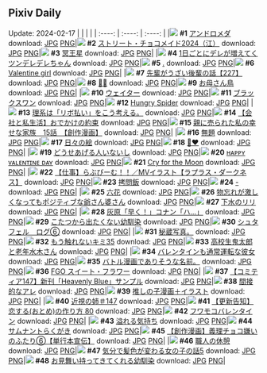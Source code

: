 ## Pixiv Daily
Update: 2024-02-17
|      |      |      |
| :----: | :----: | :----: |
|![](https://pixiv.microyu.workers.dev/c/240x480/img-master/img/2024/02/15/00/00/24/116066594_p0_master1200.jpg) **#1** [アンドロメダ](https://www.pixiv.net/artworks/116066594) download: [JPG](https://pixiv.microyu.workers.dev/img-original/img/2024/02/15/00/00/24/116066594_p0.jpg) [PNG](https://pixiv.microyu.workers.dev/img-original/img/2024/02/15/00/00/24/116066594_p0.png)|![](https://pixiv.microyu.workers.dev/c/240x480/img-master/img/2024/02/15/00/49/08/116068821_p0_master1200.jpg) **#2** [ストリート・チョコメイド2024（江）](https://www.pixiv.net/artworks/116068821) download: [JPG](https://pixiv.microyu.workers.dev/img-original/img/2024/02/15/00/49/08/116068821_p0.jpg) [PNG](https://pixiv.microyu.workers.dev/img-original/img/2024/02/15/00/49/08/116068821_p0.png)|![](https://pixiv.microyu.workers.dev/c/240x480/img-master/img/2024/02/16/00/00/22/116096236_p0_master1200.jpg) **#3** [冥王星](https://www.pixiv.net/artworks/116096236) download: [JPG](https://pixiv.microyu.workers.dev/img-original/img/2024/02/16/00/00/22/116096236_p0.jpg) [PNG](https://pixiv.microyu.workers.dev/img-original/img/2024/02/16/00/00/22/116096236_p0.png)|
|![](https://pixiv.microyu.workers.dev/c/240x480/img-master/img/2024/02/15/00/00/52/116066706_p0_master1200.jpg) **#4** [1日ごとにデレが増えてくツンデレデレちゃん](https://www.pixiv.net/artworks/116066706) download: [JPG](https://pixiv.microyu.workers.dev/img-original/img/2024/02/15/00/00/52/116066706_p0.jpg) [PNG](https://pixiv.microyu.workers.dev/img-original/img/2024/02/15/00/00/52/116066706_p0.png)|![](https://pixiv.microyu.workers.dev/c/240x480/img-master/img/2024/02/15/00/00/28/116066616_p0_master1200.jpg) **#5** [.](https://www.pixiv.net/artworks/116066616) download: [JPG](https://pixiv.microyu.workers.dev/img-original/img/2024/02/15/00/00/28/116066616_p0.jpg) [PNG](https://pixiv.microyu.workers.dev/img-original/img/2024/02/15/00/00/28/116066616_p0.png)|![](https://pixiv.microyu.workers.dev/c/240x480/img-master/img/2024/02/15/00/16/13/116067549_p0_master1200.jpg) **#6** [Valentine girl](https://www.pixiv.net/artworks/116067549) download: [JPG](https://pixiv.microyu.workers.dev/img-original/img/2024/02/15/00/16/13/116067549_p0.jpg) [PNG](https://pixiv.microyu.workers.dev/img-original/img/2024/02/15/00/16/13/116067549_p0.png)|
|![](https://pixiv.microyu.workers.dev/c/240x480/img-master/img/2024/02/16/20/02/53/116116022_p0_master1200.jpg) **#7** [先輩がうざい後輩の話【227】](https://www.pixiv.net/artworks/116116022) download: [JPG](https://pixiv.microyu.workers.dev/img-original/img/2024/02/16/20/02/53/116116022_p0.jpg) [PNG](https://pixiv.microyu.workers.dev/img-original/img/2024/02/16/20/02/53/116116022_p0.png)|![](https://pixiv.microyu.workers.dev/c/240x480/img-master/img/2024/02/15/05/11/07/116066634_p0_master1200.jpg) **#8** [🍫🐻](https://www.pixiv.net/artworks/116066634) download: [JPG](https://pixiv.microyu.workers.dev/img-original/img/2024/02/15/05/11/07/116066634_p0.jpg) [PNG](https://pixiv.microyu.workers.dev/img-original/img/2024/02/15/05/11/07/116066634_p0.png)|![](https://pixiv.microyu.workers.dev/c/240x480/img-master/img/2024/02/15/22/10/31/116092600_p0_master1200.jpg) **#9** [お母さん鳥](https://www.pixiv.net/artworks/116092600) download: [JPG](https://pixiv.microyu.workers.dev/img-original/img/2024/02/15/22/10/31/116092600_p0.jpg) [PNG](https://pixiv.microyu.workers.dev/img-original/img/2024/02/15/22/10/31/116092600_p0.png)|
|![](https://pixiv.microyu.workers.dev/c/240x480/img-master/img/2024/02/16/00/00/02/116096112_p0_master1200.jpg) **#10** [ウェイター](https://www.pixiv.net/artworks/116096112) download: [JPG](https://pixiv.microyu.workers.dev/img-original/img/2024/02/16/00/00/02/116096112_p0.jpg) [PNG](https://pixiv.microyu.workers.dev/img-original/img/2024/02/16/00/00/02/116096112_p0.png)|![](https://pixiv.microyu.workers.dev/c/240x480/img-master/img/2024/02/16/00/00/11/116096166_p0_master1200.jpg) **#11** [ブラックスワン](https://www.pixiv.net/artworks/116096166) download: [JPG](https://pixiv.microyu.workers.dev/img-original/img/2024/02/16/00/00/11/116096166_p0.jpg) [PNG](https://pixiv.microyu.workers.dev/img-original/img/2024/02/16/00/00/11/116096166_p0.png)|![](https://pixiv.microyu.workers.dev/c/240x480/img-master/img/2024/02/17/00/16/34/116113574_p0_master1200.jpg) **#12** [Hungry Spider](https://www.pixiv.net/artworks/116113574) download: [JPG](https://pixiv.microyu.workers.dev/img-original/img/2024/02/17/00/16/34/116113574_p0.jpg) [PNG](https://pixiv.microyu.workers.dev/img-original/img/2024/02/17/00/16/34/116113574_p0.png)|
|![](https://pixiv.microyu.workers.dev/c/240x480/img-master/img/2024/02/15/19/52/36/116088291_p0_master1200.jpg) **#13** [理系は「リボ払い」をこう考える。](https://www.pixiv.net/artworks/116088291) download: [JPG](https://pixiv.microyu.workers.dev/img-original/img/2024/02/15/19/52/36/116088291_p0.jpg) [PNG](https://pixiv.microyu.workers.dev/img-original/img/2024/02/15/19/52/36/116088291_p0.png)|![](https://pixiv.microyu.workers.dev/c/240x480/img-master/img/2024/02/16/12/00/08/116106747_p0_master1200.jpg) **#14** [【会社と私生活】おでかけの約束](https://www.pixiv.net/artworks/116106747) download: [JPG](https://pixiv.microyu.workers.dev/img-original/img/2024/02/16/12/00/08/116106747_p0.jpg) [PNG](https://pixiv.microyu.workers.dev/img-original/img/2024/02/16/12/00/08/116106747_p0.png)|![](https://pixiv.microyu.workers.dev/c/240x480/img-master/img/2024/02/16/19/04/22/116113742_p0_master1200.jpg) **#15** [親に売られた私の幸せな家族　15話　【創作漫画】](https://www.pixiv.net/artworks/116113742) download: [JPG](https://pixiv.microyu.workers.dev/img-original/img/2024/02/16/19/04/22/116113742_p0.jpg) [PNG](https://pixiv.microyu.workers.dev/img-original/img/2024/02/16/19/04/22/116113742_p0.png)|
|![](https://pixiv.microyu.workers.dev/c/240x480/img-master/img/2024/02/16/00/00/18/116096209_p0_master1200.jpg) **#16** [無題](https://www.pixiv.net/artworks/116096209) download: [JPG](https://pixiv.microyu.workers.dev/img-original/img/2024/02/16/00/00/18/116096209_p0.jpg) [PNG](https://pixiv.microyu.workers.dev/img-original/img/2024/02/16/00/00/18/116096209_p0.png)|![](https://pixiv.microyu.workers.dev/c/240x480/img-master/img/2024/02/16/07/30/04/116103362_p0_master1200.jpg) **#17** [日々の絵](https://www.pixiv.net/artworks/116103362) download: [JPG](https://pixiv.microyu.workers.dev/img-original/img/2024/02/16/07/30/04/116103362_p0.jpg) [PNG](https://pixiv.microyu.workers.dev/img-original/img/2024/02/16/07/30/04/116103362_p0.png)|![](https://pixiv.microyu.workers.dev/c/240x480/img-master/img/2024/02/15/00/01/30/116066788_p0_master1200.jpg) **#18** [🍫❤️](https://www.pixiv.net/artworks/116066788) download: [JPG](https://pixiv.microyu.workers.dev/img-original/img/2024/02/15/00/01/30/116066788_p0.jpg) [PNG](https://pixiv.microyu.workers.dev/img-original/img/2024/02/15/00/01/30/116066788_p0.png)|
|![](https://pixiv.microyu.workers.dev/c/240x480/img-master/img/2024/02/15/00/38/20/116068395_p0_master1200.jpg) **#19** [どうせあげる人いないし](https://www.pixiv.net/artworks/116068395) download: [JPG](https://pixiv.microyu.workers.dev/img-original/img/2024/02/15/00/38/20/116068395_p0.jpg) [PNG](https://pixiv.microyu.workers.dev/img-original/img/2024/02/15/00/38/20/116068395_p0.png)|![](https://pixiv.microyu.workers.dev/c/240x480/img-master/img/2024/02/15/00/00/10/116066522_p0_master1200.jpg) **#20** [ʜᴀᴘᴘʏ ᴠᴀʟᴇɴᴛɪɴᴇ ᴅᴀʏ](https://www.pixiv.net/artworks/116066522) download: [JPG](https://pixiv.microyu.workers.dev/img-original/img/2024/02/15/00/00/10/116066522_p0.jpg) [PNG](https://pixiv.microyu.workers.dev/img-original/img/2024/02/15/00/00/10/116066522_p0.png)|![](https://pixiv.microyu.workers.dev/c/240x480/img-master/img/2024/02/15/20/33/26/116089428_p0_master1200.jpg) **#21** [Cry for the Moon](https://www.pixiv.net/artworks/116089428) download: [JPG](https://pixiv.microyu.workers.dev/img-original/img/2024/02/15/20/33/26/116089428_p0.jpg) [PNG](https://pixiv.microyu.workers.dev/img-original/img/2024/02/15/20/33/26/116089428_p0.png)|
|![](https://pixiv.microyu.workers.dev/c/240x480/img-master/img/2024/02/15/00/00/16/116066556_p0_master1200.jpg) **#22** [【仕事】らぶびーむ！！／MVイラスト【ラプラス・ダークネス】](https://www.pixiv.net/artworks/116066556) download: [JPG](https://pixiv.microyu.workers.dev/img-original/img/2024/02/15/00/00/16/116066556_p0.jpg) [PNG](https://pixiv.microyu.workers.dev/img-original/img/2024/02/15/00/00/16/116066556_p0.png)|![](https://pixiv.microyu.workers.dev/c/240x480/img-master/img/2024/02/15/00/41/17/116068563_p0_master1200.jpg) **#23** [拷問飯](https://www.pixiv.net/artworks/116068563) download: [JPG](https://pixiv.microyu.workers.dev/img-original/img/2024/02/15/00/41/17/116068563_p0.jpg) [PNG](https://pixiv.microyu.workers.dev/img-original/img/2024/02/15/00/41/17/116068563_p0.png)|![](https://pixiv.microyu.workers.dev/c/240x480/img-master/img/2024/02/16/00/00/08/116096150_p0_master1200.jpg) **#24** [-](https://www.pixiv.net/artworks/116096150) download: [JPG](https://pixiv.microyu.workers.dev/img-original/img/2024/02/16/00/00/08/116096150_p0.jpg) [PNG](https://pixiv.microyu.workers.dev/img-original/img/2024/02/16/00/00/08/116096150_p0.png)|
|![](https://pixiv.microyu.workers.dev/c/240x480/img-master/img/2024/02/15/20/02/46/116088632_p0_master1200.jpg) **#25** [六花](https://www.pixiv.net/artworks/116088632) download: [JPG](https://pixiv.microyu.workers.dev/img-original/img/2024/02/15/20/02/46/116088632_p0.jpg) [PNG](https://pixiv.microyu.workers.dev/img-original/img/2024/02/15/20/02/46/116088632_p0.png)|![](https://pixiv.microyu.workers.dev/c/240x480/img-master/img/2024/02/16/00/01/04/116096351_p0_master1200.jpg) **#26** [物忘れが激しくなってもポジティブな爺さん婆さん](https://www.pixiv.net/artworks/116096351) download: [JPG](https://pixiv.microyu.workers.dev/img-original/img/2024/02/16/00/01/04/116096351_p0.jpg) [PNG](https://pixiv.microyu.workers.dev/img-original/img/2024/02/16/00/01/04/116096351_p0.png)|![](https://pixiv.microyu.workers.dev/c/240x480/img-master/img/2024/02/15/22/54/52/116093952_p0_master1200.jpg) **#27** [下水のリリ](https://www.pixiv.net/artworks/116093952) download: [JPG](https://pixiv.microyu.workers.dev/img-original/img/2024/02/15/22/54/52/116093952_p0.jpg) [PNG](https://pixiv.microyu.workers.dev/img-original/img/2024/02/15/22/54/52/116093952_p0.png)|
|![](https://pixiv.microyu.workers.dev/c/240x480/img-master/img/2024/02/15/16/42/04/116083875_p0_master1200.jpg) **#28** [灰原「早く！」コナン「ハ…」](https://www.pixiv.net/artworks/116083875) download: [JPG](https://pixiv.microyu.workers.dev/img-original/img/2024/02/15/16/42/04/116083875_p0.jpg) [PNG](https://pixiv.microyu.workers.dev/img-original/img/2024/02/15/16/42/04/116083875_p0.png)|![](https://pixiv.microyu.workers.dev/c/240x480/img-master/img/2024/02/15/01/18/06/116069742_p0_master1200.jpg) **#29** [こたつから出たくない幼馴染](https://www.pixiv.net/artworks/116069742) download: [JPG](https://pixiv.microyu.workers.dev/img-original/img/2024/02/15/01/18/06/116069742_p0.jpg) [PNG](https://pixiv.microyu.workers.dev/img-original/img/2024/02/15/01/18/06/116069742_p0.png)|![](https://pixiv.microyu.workers.dev/c/240x480/img-master/img/2024/02/15/00/38/04/116068456_p0_master1200.jpg) **#30** [シュタフェル　ログ⑥](https://www.pixiv.net/artworks/116068456) download: [JPG](https://pixiv.microyu.workers.dev/img-original/img/2024/02/15/00/38/04/116068456_p0.jpg) [PNG](https://pixiv.microyu.workers.dev/img-original/img/2024/02/15/00/38/04/116068456_p0.png)|
|![](https://pixiv.microyu.workers.dev/c/240x480/img-master/img/2024/02/15/12/02/19/116079276_p0_master1200.jpg) **#31** [秘蔵写真。](https://www.pixiv.net/artworks/116079276) download: [JPG](https://pixiv.microyu.workers.dev/img-original/img/2024/02/15/12/02/19/116079276_p0.jpg) [PNG](https://pixiv.microyu.workers.dev/img-original/img/2024/02/15/12/02/19/116079276_p0.png)|![](https://pixiv.microyu.workers.dev/c/240x480/img-master/img/2024/02/16/17/58/51/116112687_p0_master1200.jpg) **#32** [もう触れないキミ35](https://www.pixiv.net/artworks/116112687) download: [JPG](https://pixiv.microyu.workers.dev/img-original/img/2024/02/16/17/58/51/116112687_p0.jpg) [PNG](https://pixiv.microyu.workers.dev/img-original/img/2024/02/16/17/58/51/116112687_p0.png)|![](https://pixiv.microyu.workers.dev/c/240x480/img-master/img/2024/02/15/20/07/11/116088742_p0_master1200.jpg) **#33** [高校生鬼太郎と老年水木さん](https://www.pixiv.net/artworks/116088742) download: [JPG](https://pixiv.microyu.workers.dev/img-original/img/2024/02/15/20/07/11/116088742_p0.jpg) [PNG](https://pixiv.microyu.workers.dev/img-original/img/2024/02/15/20/07/11/116088742_p0.png)|
|![](https://pixiv.microyu.workers.dev/c/240x480/img-master/img/2024/02/15/00/22/31/116067830_p0_master1200.jpg) **#34** [バレンタインも通常運転な彼女](https://www.pixiv.net/artworks/116067830) download: [JPG](https://pixiv.microyu.workers.dev/img-original/img/2024/02/15/00/22/31/116067830_p0.jpg) [PNG](https://pixiv.microyu.workers.dev/img-original/img/2024/02/15/00/22/31/116067830_p0.png)|![](https://pixiv.microyu.workers.dev/c/240x480/img-master/img/2024/02/16/19/58/41/116115767_p0_master1200.jpg) **#35** [バトル漫画でありそうな名前。](https://www.pixiv.net/artworks/116115767) download: [JPG](https://pixiv.microyu.workers.dev/img-original/img/2024/02/16/19/58/41/116115767_p0.jpg) [PNG](https://pixiv.microyu.workers.dev/img-original/img/2024/02/16/19/58/41/116115767_p0.png)|![](https://pixiv.microyu.workers.dev/c/240x480/img-master/img/2024/02/15/05/16/55/116073645_p0_master1200.jpg) **#36** [FGO スイート・フラワー](https://www.pixiv.net/artworks/116073645) download: [JPG](https://pixiv.microyu.workers.dev/img-original/img/2024/02/15/05/16/55/116073645_p0.jpg) [PNG](https://pixiv.microyu.workers.dev/img-original/img/2024/02/15/05/16/55/116073645_p0.png)|
|![](https://pixiv.microyu.workers.dev/c/240x480/img-master/img/2024/02/16/10/58/16/116105851_p0_master1200.jpg) **#37** [【コミティア147】新刊「Heavenly Blue」サンプル](https://www.pixiv.net/artworks/116105851) download: [JPG](https://pixiv.microyu.workers.dev/img-original/img/2024/02/16/10/58/16/116105851_p0.jpg) [PNG](https://pixiv.microyu.workers.dev/img-original/img/2024/02/16/10/58/16/116105851_p0.png)|![](https://pixiv.microyu.workers.dev/c/240x480/img-master/img/2024/02/15/00/09/23/116067248_p0_master1200.jpg) **#38** [間接的なアレ](https://www.pixiv.net/artworks/116067248) download: [JPG](https://pixiv.microyu.workers.dev/img-original/img/2024/02/15/00/09/23/116067248_p0.jpg) [PNG](https://pixiv.microyu.workers.dev/img-original/img/2024/02/15/00/09/23/116067248_p0.png)|![](https://pixiv.microyu.workers.dev/c/240x480/img-master/img/2024/02/15/11/03/44/116078280_p0_master1200.jpg) **#39** [推しの子漫画＋イラスト](https://www.pixiv.net/artworks/116078280) download: [JPG](https://pixiv.microyu.workers.dev/img-original/img/2024/02/15/11/03/44/116078280_p0.jpg) [PNG](https://pixiv.microyu.workers.dev/img-original/img/2024/02/15/11/03/44/116078280_p0.png)|
|![](https://pixiv.microyu.workers.dev/c/240x480/img-master/img/2024/02/15/00/01/20/116066774_p0_master1200.jpg) **#40** [近視の姉＃147](https://www.pixiv.net/artworks/116066774) download: [JPG](https://pixiv.microyu.workers.dev/img-original/img/2024/02/15/00/01/20/116066774_p0.jpg) [PNG](https://pixiv.microyu.workers.dev/img-original/img/2024/02/15/00/01/20/116066774_p0.png)|![](https://pixiv.microyu.workers.dev/c/240x480/img-master/img/2024/02/16/12/21/24/116107124_p0_master1200.jpg) **#41** [【更新告知】恋する(おとめ)の作り方 80](https://www.pixiv.net/artworks/116107124) download: [JPG](https://pixiv.microyu.workers.dev/img-original/img/2024/02/16/12/21/24/116107124_p0.jpg) [PNG](https://pixiv.microyu.workers.dev/img-original/img/2024/02/16/12/21/24/116107124_p0.png)|![](https://pixiv.microyu.workers.dev/c/240x480/img-master/img/2024/02/15/23/58/39/116096063_p0_master1200.jpg) **#42** [フワモコバレンタイン](https://www.pixiv.net/artworks/116096063) download: [JPG](https://pixiv.microyu.workers.dev/img-original/img/2024/02/15/23/58/39/116096063_p0.jpg) [PNG](https://pixiv.microyu.workers.dev/img-original/img/2024/02/15/23/58/39/116096063_p0.png)|
|![](https://pixiv.microyu.workers.dev/c/240x480/img-master/img/2024/02/15/00/05/49/116067076_p0_master1200.jpg) **#43** [溢れる気持ち](https://www.pixiv.net/artworks/116067076) download: [JPG](https://pixiv.microyu.workers.dev/img-original/img/2024/02/15/00/05/49/116067076_p0.jpg) [PNG](https://pixiv.microyu.workers.dev/img-original/img/2024/02/15/00/05/49/116067076_p0.png)|![](https://pixiv.microyu.workers.dev/c/240x480/img-master/img/2024/02/15/19/11/35/116087290_p0_master1200.jpg) **#44** [サムナントらくがき](https://www.pixiv.net/artworks/116087290) download: [JPG](https://pixiv.microyu.workers.dev/img-original/img/2024/02/15/19/11/35/116087290_p0.jpg) [PNG](https://pixiv.microyu.workers.dev/img-original/img/2024/02/15/19/11/35/116087290_p0.png)|![](https://pixiv.microyu.workers.dev/c/240x480/img-master/img/2024/02/16/20/31/34/116116885_p0_master1200.jpg) **#45** [【創作漫画】義理チョコ嫌いのふたり⑥【単行本宣伝】](https://www.pixiv.net/artworks/116116885) download: [JPG](https://pixiv.microyu.workers.dev/img-original/img/2024/02/16/20/31/34/116116885_p0.jpg) [PNG](https://pixiv.microyu.workers.dev/img-original/img/2024/02/16/20/31/34/116116885_p0.png)|
|![](https://pixiv.microyu.workers.dev/c/240x480/img-master/img/2024/02/16/16/47/21/116111140_p0_master1200.jpg) **#46** [職人の休憩](https://www.pixiv.net/artworks/116111140) download: [JPG](https://pixiv.microyu.workers.dev/img-original/img/2024/02/16/16/47/21/116111140_p0.jpg) [PNG](https://pixiv.microyu.workers.dev/img-original/img/2024/02/16/16/47/21/116111140_p0.png)|![](https://pixiv.microyu.workers.dev/c/240x480/img-master/img/2024/02/16/12/33/09/116107285_p0_master1200.jpg) **#47** [気分で髪色が変わる女の子の話5](https://www.pixiv.net/artworks/116107285) download: [JPG](https://pixiv.microyu.workers.dev/img-original/img/2024/02/16/12/33/09/116107285_p0.jpg) [PNG](https://pixiv.microyu.workers.dev/img-original/img/2024/02/16/12/33/09/116107285_p0.png)|![](https://pixiv.microyu.workers.dev/c/240x480/img-master/img/2024/02/15/01/14/55/116069644_p0_master1200.jpg) **#48** [お見舞い持ってきてくれる幼馴染](https://www.pixiv.net/artworks/116069644) download: [JPG](https://pixiv.microyu.workers.dev/img-original/img/2024/02/15/01/14/55/116069644_p0.jpg) [PNG](https://pixiv.microyu.workers.dev/img-original/img/2024/02/15/01/14/55/116069644_p0.png)|
